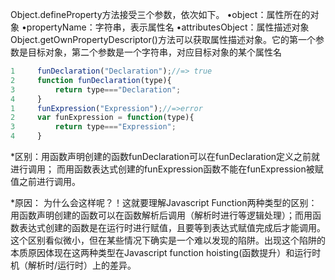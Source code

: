 Object.defineProperty方法接受三个参数，依次如下。
•object：属性所在的对象
•propertyName：字符串，表示属性名
•attributesObject：属性描述对象
Object.getOwnPropertyDescriptor()方法可以获取属性描述对象。它的第一个参数是目标对象，第二个参数是一个字符串，对应目标对象的某个属性名
```javascript
1     funDeclaration("Declaration");//=> true
2     function funDeclaration(type){
3         return type==="Declaration";
4     }
1     funExpression("Expression");//=>error
2     var funExpression = function(type){
3         return type==="Expression";
4     }
```
*区别：用函数声明创建的函数funDeclaration可以在funDeclaration定义之前就进行调用；
而用函数表达式创建的funExpression函数不能在funExpression被赋值之前进行调用。

*原因：
为什么会这样呢？！这就要理解Javascript Function两种类型的区别：用函数声明创建的函数可以在函数解析后调用（解析时进行等逻辑处理）；而用函数表达式创建的函数是在运行时进行赋值，且要等到表达式赋值完成后才能调用。
这个区别看似微小，但在某些情况下确实是一个难以发现的陷阱。出现这个陷阱的本质原因体现在这两种类型在Javascript function hoisting(函数提升）和运行时机（解析时/运行时）上的差异。